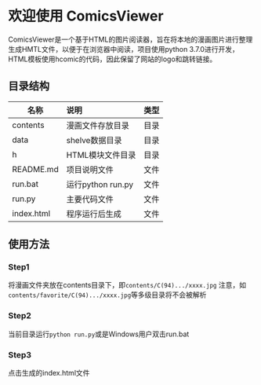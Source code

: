 # 欢迎使用 ComicsViewer
ComicsViewer是一个基于HTML的图片阅读器，旨在将本地的漫画图片进行整理生成HMTL文件，以便于在浏览器中阅读，项目使用python 3.7.0进行开发，HTML模板使用hcomic的代码，因此保留了网站的logo和跳转链接。

## 目录结构
| 名称        | 说明                |  类型   |
| --------    | :-----             | :----:  |
| contents    | 漫画文件存放目录     |  目录   |
| data        | shelve数据目录      |  目录   |
| h           | HTML模块文件目录     |  目录   |
| README.md   | 项目说明文件         |  文件   |
| run.bat     | 运行python run.py   |  文件   |
| run.py      | 主要代码文件         |  文件   |
| index.html  | 程序运行后生成       |  文件   |

## 使用方法
### Step1
将漫画文件夹放在contents目录下，即```contents/C(94).../xxxx.jpg```
注意，如```contents/favorite/C(94).../xxxx.jpg```等多级目录将不会被解析

### Step2
当前目录运行```python run.py```或是Windows用户双击run.bat

### Step3
点击生成的index.html文件


